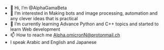 - 👋 Hi, I’m @AlphaGamaBeta
- 👀 I’m interested in Making bots and image processing, automation and any clever ideas that is practical 
- 🌱 I’m currently learning Advance Python and C++ topics and started to learn Web development
- 📫 How to reach me Alpha.omicronN@protonmail.ch
- I speak Arabic and English and Japanese 

<!---
AlphaGamaBeta/AlphaGamaBeta is a ✨ special ✨ repository because its `README.md` (this file) appears on your GitHub profile.
You can click the Preview link to take a look at your changes.
--->
